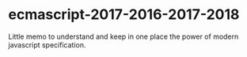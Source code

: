 # ecmascript-2017-2016-2017-2018
Little memo to understand and keep in one place the power of modern javascript specification.
